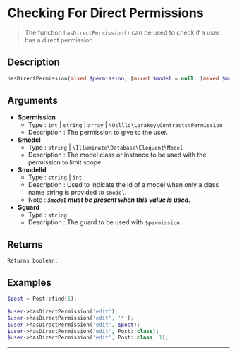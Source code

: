 # Checking For Direct Permissions
 > The function `hasDirectPermission()` can be used to check if a user has a direct permission.
## Description
```php
hasDirectPermission(mixed $permission, [mixed $model = null, [mixed $modelId = null]], [string $guard]): bool
```
## Arguments
- **$permission**
    - Type : `int` | `string` | `array` | `\Oslllo\Larakey\Contracts\Permission`
    - Description : The permission to give to the user.
- **$model**
    - Type : `string` | `\Illuminate\Database\Eloquent\Model`
    - Description : The model class or instance to be used with the permission to limit scope.
- **$modelId**
    - Type : `string` | `int`
    - Description : Used to indicate the id of a model when only a class name string is provided to `$model`. 
    - Note : ***`$model` must be present when this value is used.***
- **$guard**
    - Type : `string`
    - Description : The guard to be used with `$permission`. 
## Returns
    Returns boolean.
## Examples
```php
$post = Post::find(1);

$user->hasDirectPermission('edit');
$user->hasDirectPermission('edit', '*');
$user->hasDirectPermission('edit', $post);
$user->hasDirectPermission('edit', Post::class);
$user->hasDirectPermission('edit', Post::class, 1);
```
---
